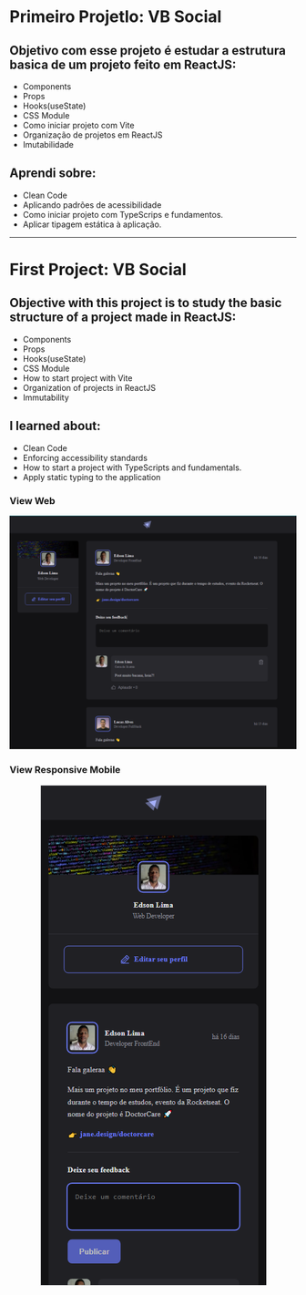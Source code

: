 # Primeiro Projetlo: VB Social

## Objetivo com esse projeto é estudar a estrutura basica de um projeto feito em ReactJS:

- Components
- Props
- Hooks(useState)
- CSS Module
- Como iniciar projeto com Vite
- Organização de projetos em ReactJS
- Imutabilidade

## Aprendi sobre:

- Clean Code
- Aplicando padrões de acessibilidade
- Como iniciar projeto com TypeScrips e fundamentos.
- Aplicar tipagem estática à aplicação.

---

# First Project: VB Social

## Objective with this project is to study the basic structure of a project made in ReactJS:

- Components
- Props
- Hooks(useState)
- CSS Module
- How to start project with Vite
- Organization of projects in ReactJS
- Immutability

## I learned about:

- Clean Code
- Enforcing accessibility standards
- How to start a project with TypeScripts and fundamentals.
- Apply static typing to the application

### View Web

<p align="center">	
	<img alt="App Portfolio" src="./public/vb-social-web.png" widht="60%">		
</p>

### View Responsive Mobile

<p align="center">	
	<img alt="App Portfolio" src="./public/vb-social-responsivo.png" widht="60%">		
</p>
